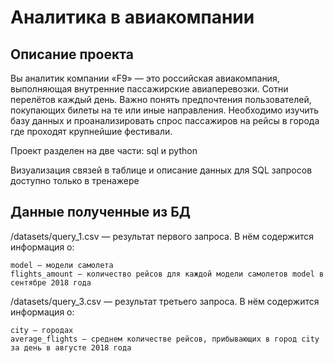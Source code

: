 # Аналитика в авиакомпании

## Описание проекта

Вы аналитик компании «F9» — это российская авиакомпания, выполняющая внутренние пассажирские авиаперевозки. Сотни перелётов каждый день. Важно понять предпочтения пользователей, покупающих билеты на те или иные направления.
Необходимо изучить базу данных и проанализировать спрос пассажиров на рейсы в города где проходят крупнейшие фестивали. 

Проект разделен на две части: sql и python

Визуализация связей в таблице и описание данных для SQL запросов доступно только в тренажере


## Данные полученные из БД

/datasets/query_1.csv — результат первого запроса. В нём содержится информация о:

    model — модели самолета
    flights_amount — количество рейсов для каждой модели самолетов model в сентябре 2018 года

/datasets/query_3.csv — результат третьего запроса. В нём содержится информация о:

    city — городах
    average_flights — среднем количестве рейсов, прибывающих в город city за день в августе 2018 года
